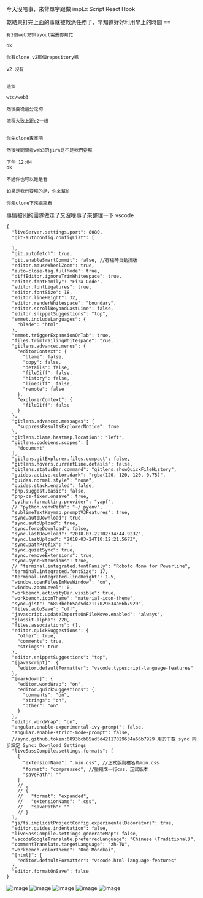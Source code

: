 今天沒啥事，來背單字跟做 impEx Script React Hook

乾結果打完上面的事就被教派任務了，早知道好好利用早上的時間 ==

```
有2個web3的layout需要你幫忙

ok

你有clone v2那個repository嗎

v2 沒有


這個

wtc/web3

然後要從這分之切

流程大致上跟e2一樣


你先clone專案吧

然後我問問看web3的jira是不是我們要解

下午 12:04
ok

不過你也可以是是看

如果是我們要解的話，你來幫忙

你先clone下來跑跑看
```

事情被別的團隊做走了又沒啥事了來整理一下 vscode

```
{
  "liveServer.settings.port": 8080,
  "git-autoconfig.configList": [
    
  ],
  "git.autofetch": true,
  "git.enableSmartCommit": false, //存檔時自動排版
  "editor.mouseWheelZoom": true,
  "auto-close-tag.fullMode": true,
  "diffEditor.ignoreTrimWhitespace": true,
  "editor.fontFamily": "Fira Code",
  "editor.fontLigatures": true,
  "editor.fontSize": 18,
  "editor.lineHeight": 32,
  "editor.renderWhitespace": "boundary",
  "editor.scrollBeyondLastLine": false,
  "editor.snippetSuggestions": "top",
  "emmet.includeLanguages": {
    "blade": "html"
  },
  "emmet.triggerExpansionOnTab": true,
  "files.trimTrailingWhitespace": true,
  "gitlens.advanced.menus": {
    "editorContext": {
      "blame": false,
      "copy": false,
      "details": false,
      "fileDiff": false,
      "history": false,
      "lineDiff": false,
      "remote": false
    },
    "explorerContext": {
      "fileDiff": false
    }
  },
  "gitlens.advanced.messages": {
    "suppressResultsExplorerNotice": true
  },
  "gitlens.blame.heatmap.location": "left",
  "gitlens.codeLens.scopes": [
    "document"
  ],
  "gitlens.gitExplorer.files.compact": false,
  "gitlens.hovers.currentLine.details": false,
  "gitlens.statusBar.command": "gitlens.showQuickFileHistory",
  "guides.active.color.dark": "rgba(120, 120, 120, 0.75)",
  "guides.normal.style": "none",
  "guides.stack.enabled": false,
  "php.suggest.basic": false,
  "php-cs-fixer.onsave": true,
  "python.formatting.provider": "yapf",
  // "python.venvPath": "~/.pyenv",
  "sublimeTextKeymap.promptV3Features": true,
  "sync.autoDownload": true,
  "sync.autoUpload": true,
  "sync.forceDownload": false,
  "sync.lastDownload": "2018-03-22T02:34:44.923Z",
  "sync.lastUpload": "2018-03-24T10:12:21.567Z",
  "sync.pathPrefix": "",
  "sync.quietSync": true,
  "sync.removeExtensions": true,
  "sync.syncExtensions": true,
  // "terminal.integrated.fontFamily": "Roboto Mono for Powerline",
  "terminal.integrated.fontSize": 17,
  "terminal.integrated.lineHeight": 1.5,
  "window.openFilesInNewWindow": "on",
  "window.zoomLevel": 0,
  "workbench.activityBar.visible": true,
  "workbench.iconTheme": "material-icon-theme",
  "sync.gist": "6893bcb65ad5d42117029634a66b7929",
  "files.autoSave": "off",
  "javascript.updateImportsOnFileMove.enabled": "always",
  "glassit.alpha": 220,
  "files.associations": {},
  "editor.quickSuggestions": {
    "other": true,
    "comments": true,
    "strings": true
  },
  "editor.snippetSuggestions": "top",
  "[javascript]": {
    "editor.defaultFormatter": "vscode.typescript-language-features"
  },
  "[markdown]": {
    "editor.wordWrap": "on",
    "editor.quickSuggestions": {
      "comments": "on",
      "strings": "on",
      "other": "on"
    }
  },
  "editor.wordWrap": "on",
  "angular.enable-experimental-ivy-prompt": false,
  "angular.enable-strict-mode-prompt": false,
  //sync.github.token:6893bcb65ad5d42117029634a66b7929 用於下載 sync 同步設定 Sync: Download Settings
  "liveSassCompile.settings.formats": [
    {
      "extensionName": ".min.css", //正式版副檔名為min.css
      "format": "compressed", //壓縮成一行css，正式版本
      "savePath": ""
    }
    // ,
    // {
    //   "format": "expanded",
    //   "extensionName": ".css",
    //   "savePath": ""
    // }
  ],
  "js/ts.implicitProjectConfig.experimentalDecorators": true,
  "editor.guides.indentation": false,
  "liveSassCompile.settings.generateMap": false,
  "vscodeGoogleTranslate.preferredLanguage": "Chinese (Traditional)",
  "commentTranslate.targetLanguage": "zh-TW",
  "workbench.colorTheme": "One Monokai",
  "[html]": {
    "editor.defaultFormatter": "vscode.html-language-features"
  },
  "editor.formatOnSave": false
}
```

![image](https://user-images.githubusercontent.com/46659635/212846415-69ef730c-a43a-4254-9490-e816fae2c30a.png)
![image](https://user-images.githubusercontent.com/46659635/212846453-21b18cd1-e32d-4db8-aafd-589ad8f34c72.png)
![image](https://user-images.githubusercontent.com/46659635/212846491-e7cf8787-23c8-40df-8813-10dddc795de6.png)
![image](https://user-images.githubusercontent.com/46659635/212846534-9302261a-23f8-406f-8977-bd120f81cbd2.png)
![image](https://user-images.githubusercontent.com/46659635/212846568-44c9a468-5f0f-46e4-8509-c8816883f0a8.png)




